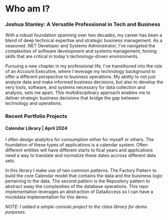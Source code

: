 # Who am I?
### **Joshua Stanley: A Versatile Professional in Tech and Business**

With a robust foundation spanning over two decades, my career has been a blend of deep technical expertise and strategic business management. As a seasoned .NET Developer and Systems Administrator, I've navigated the complexities of software development and systems management, honing skills that are critical in today's technology-driven environments.

Pursuing a new chapter in my professional life, I've transitioned into the role of an Account Executive, where I leverage my technology background to offer a different perspective to business operations. My ability to not just analyze data and make informed business decisions, but also to develop the very tools, software, and systems necessary for data collection and analysis, sets me apart. This multidisciplinary approach enables me to deliver strategic business decisions that bridge the gap between technology and operations.


### Recent Portfolio Projects
#### Calendar Library | April 2024
I often design analyitcs for consumption either for myself or others. The foundation of these types of applications is a calendar system. Often different entities will have different starts to fical years and applications need a way to translate and normalize these dates accross different data sets.

In this library I make use of two common patterns. The Factory Pattern to build the core Calendar model that contains the data and the buisiness logic pertaining to the data. The second pattern is the Repository pattern to abstract away the complexities of the database operations. This repo implementation leverages an abstraction of DataAccess so I can have a mockdata implementation for this demo.

*NOTE: I added a simple console project to the class library for demo purposes.*
